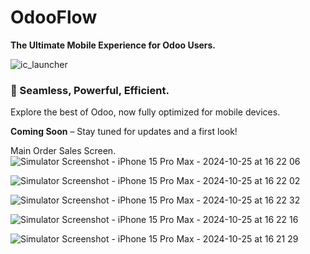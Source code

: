 # OdooFlow

**The Ultimate Mobile Experience for Odoo Users.**

![ic_launcher](https://github.com/user-attachments/assets/530c77c1-ec42-474f-8aff-f85dcbe89c66)


### 📱 Seamless, Powerful, Efficient.

Explore the best of Odoo, now fully optimized for mobile devices.

**Coming Soon** – Stay tuned for updates and a first look!

Main Order Sales Screen.
![Simulator Screenshot - iPhone 15 Pro Max - 2024-10-25 at 16 22 06](https://github.com/user-attachments/assets/20eb683a-d487-4a4f-958b-f4de68b32ed0)

![Simulator Screenshot - iPhone 15 Pro Max - 2024-10-25 at 16 22 02](https://github.com/user-attachments/assets/361e63b6-0fa5-4832-abf8-ae9ba47ca7e8)

![Simulator Screenshot - iPhone 15 Pro Max - 2024-10-25 at 16 22 32](https://github.com/user-attachments/assets/d872dde6-18b3-4ec1-a92e-fd42902a9083)

![Simulator Screenshot - iPhone 15 Pro Max - 2024-10-25 at 16 22 16](https://github.com/user-attachments/assets/42e83bbb-e46a-4f2a-aa94-1f08ebce782c)

![Simulator Screenshot - iPhone 15 Pro Max - 2024-10-25 at 16 21 29](https://github.com/user-attachments/assets/c04022cd-f604-4f57-a992-b8812b35c2ed)

